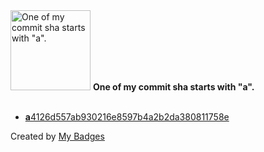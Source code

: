 <img src="https://my-badges.github.io/my-badges/a-commit.png" alt="One of my commit sha starts with &quot;a&quot;." title="One of my commit sha starts with &quot;a&quot;." width="128">
<strong>One of my commit sha starts with &quot;a&quot;.</strong>
<br><br>

- <a href="https://github.com/ponsfrilus/rapport-de-stage-2023/commit/a4126d557ab930216e8597b4a2b2da380811758e"><strong>a</strong>4126d557ab930216e8597b4a2b2da380811758e</a>


Created by <a href="https://github.com/my-badges/my-badges">My Badges</a>